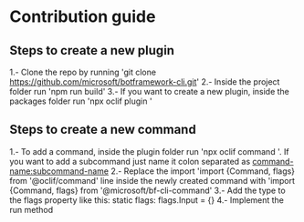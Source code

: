 # Contribution guide

## Steps to create a new plugin
1.- Clone the repo by running 'git clone https://github.com/microsoft/botframework-cli.git'
2.- Inside the project folder run 'npm run build'
3.- If you want to create a new plugin, inside the packages folder run 'npx oclif plugin <plugin-name>'

## Steps to create a new command
1.- To add a command, inside the plugin folder run 'npx oclif command <command-name>'. If you want to add a subcommand just name it colon separated as <command-name:subcommand-name>
2.- Replace the import 'import {Command, flags} from '@oclif/command' line inside the newly created command with 'import {Command, flags} from '@microsoft/bf-cli-command'
3.- Add the type to the flags property like this:   static flags: flags.Input<any> = {}
4.- Implement the run method